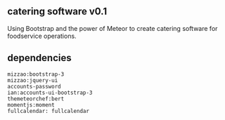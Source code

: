 ## catering software v0.1

Using Bootstrap and the power of Meteor to create catering software for foodservice operations.

## dependencies

`mizzao:bootstrap-3`  
`mizzao:jquery-ui`  
`accounts-password`  
`ian:accounts-ui-bootstrap-3`  
`themeteorchef:bert`  
`momentjs:moment`  
`fullcalendar: fullcalendar`  
